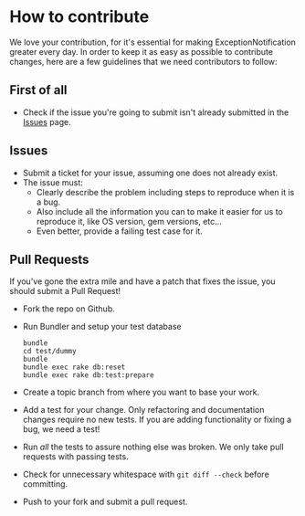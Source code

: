 # How to contribute

We love your contribution, for it's essential for making ExceptionNotification greater every day.
In order to keep it as easy as possible to contribute changes, here are a few guidelines that we
need contributors to follow:

## First of all

* Check if the issue you're going to submit isn't already submitted in
  the [Issues](https://github.com/smartinez87/exception_notification/issues) page.

## Issues

* Submit a ticket for your issue, assuming one does not already exist.
* The issue must:
  * Clearly describe the problem including steps to reproduce when it is a bug.
  * Also include all the information you can to make it easier for us to reproduce it,
    like OS version, gem versions, etc...
  * Even better, provide a failing test case for it.

## Pull Requests

If you've gone the extra mile and have a patch that fixes the issue, you
should submit a Pull Request!

* Fork the repo on Github.
* Run Bundler and setup your test database

  ```
  bundle
  cd test/dummy
  bundle
  bundle exec rake db:reset
  bundle exec rake db:test:prepare
  ```
* Create a topic branch from where you want to base your work.
* Add a test for your change. Only refactoring and documentation changes
  require no new tests. If you are adding functionality or fixing a bug,
  we need a test!
* Run _all_ the tests to assure nothing else was broken. We only take pull requests with passing tests.
* Check for unnecessary whitespace with `git diff --check` before committing.
* Push to your fork and submit a pull request.
